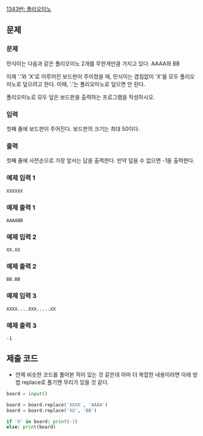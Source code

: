 [1343번: 폴리오미노](https://www.acmicpc.net/problem/1343)

## 문제

### 문제

민식이는 다음과 같은 폴리오미노 2개를 무한개만큼 가지고 있다. AAAA와 BB

이제 '.'와 'X'로 이루어진 보드판이 주어졌을 때, 민식이는 겹침없이 'X'를 모두 폴리오미노로 덮으려고 한다. 이때, '.'는 폴리오미노로 덮으면 안 된다.

폴리오미노로 모두 덮은 보드판을 출력하는 프로그램을 작성하시오.

### 입력

첫째 줄에 보드판이 주어진다. 보드판의 크기는 최대 50이다.

### 출력

첫째 줄에 사전순으로 가장 앞서는 답을 출력한다. 만약 덮을 수 없으면 -1을 출력한다.

### 예제 입력 1

```
XXXXXX

```

### 예제 출력 1

```
AAAABB

```

### 예제 입력 2

```
XX.XX

```

### 예제 출력 2

```
BB.BB

```

### 예제 입력 3

```
XXXX....XXX.....XX

```

### 예제 출력 3

```
-1
```

## 제출 코드

- 언제 비슷한 코드를 풀어본 적이 있는 것 같은데 아마 더 복잡한 내용이라면 아래 방법 replace로 풀기엔 무리가 있을 것 같다.

```python
board = input()

board = board.replace('XXXX', 'AAAA')
board = board.replace('XX', 'BB')

if 'X' in board: print(-1)
else: print(board)
```